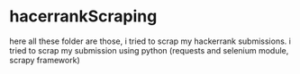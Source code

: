 # hacerrankScraping

here all these folder are those, i tried to scrap my hackerrank submissions.
i tried to scrap my submission using python (requests and selenium module, scrapy framework)
